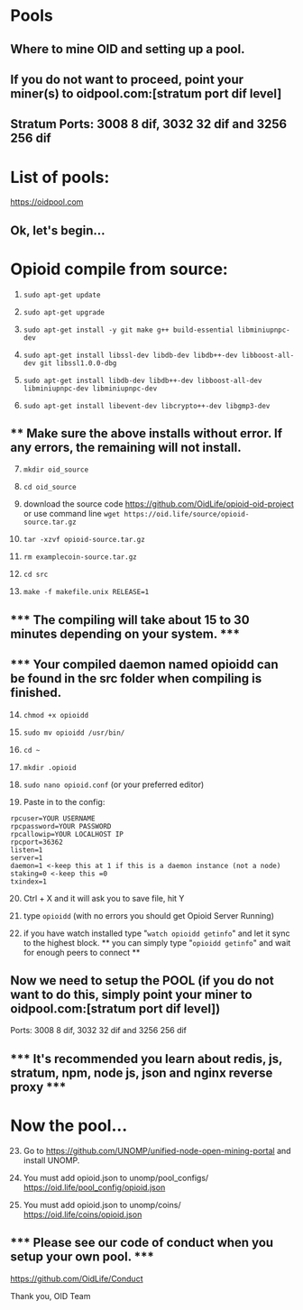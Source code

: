 # Pools
## Where to mine OID and setting up a pool.

## If you do not want to proceed, point your miner(s) to oidpool.com:[stratum port dif level]

## Stratum Ports: 3008 8 dif, 3032 32 dif and 3256 256 dif

# List of pools:
https://oidpool.com


## Ok, let's begin...

# Opioid compile from source:
1) ```sudo apt-get update```

2) ```sudo apt-get upgrade```

3) ```sudo apt-get install -y git make g++ build-essential libminiupnpc-dev```

4) ```sudo apt-get install libssl-dev libdb-dev libdb++-dev libboost-all-dev git libssl1.0.0-dbg```

5) ```sudo apt-get install libdb-dev libdb++-dev libboost-all-dev libminiupnpc-dev libminiupnpc-dev```

6) ```sudo apt-get install libevent-dev libcrypto++-dev libgmp3-dev```

## ** Make sure the above installs without error. If any errors, the remaining will not install.

7) ```mkdir oid_source```

8) ```cd oid_source```

9) download the source code https://github.com/OidLife/opioid-oid-project
or use command line 
```wget https://oid.life/source/opioid-source.tar.gz```

10) ```tar -xzvf opioid-source.tar.gz```

11) ```rm examplecoin-source.tar.gz```

12) ```cd src```

13) ```make -f makefile.unix RELEASE=1```

## *** The compiling will take about 15 to 30 minutes depending on your system. ***

## *** Your compiled daemon named opioidd can be found in the src folder when compiling is finished.

14) ```chmod +x opioidd```

15) ```sudo mv opioidd /usr/bin/```

16) ```cd ~```

17) ```mkdir .opioid```

18) ```sudo nano opioid.conf``` (or your preferred editor)

19) Paste in to the config:
```
rpcuser=YOUR USERNAME
rpcpassword=YOUR PASSWORD
rpcallowip=YOUR LOCALHOST IP
rpcport=36362
listen=1
server=1
daemon=1 <-keep this at 1 if this is a daemon instance (not a node)
staking=0 <-keep this =0
txindex=1
```
20) Ctrl + X and it will ask you to save file, hit Y

21) type ```opioidd``` (with no errors you should get Opioid Server Running)

22) if you have watch installed type "```watch opioidd getinfo```" and let it sync to the highest block.
** you can simply type "```opioidd getinfo```" and wait for enough peers to connect **

## Now we need to setup the POOL (if you do not want to do this, simply point your miner to oidpool.com:[stratum port dif level])

Ports: 3008 8 dif, 3032 32 dif and 3256 256 dif

## *** It's recommended you learn about redis, js, stratum, npm, node js, json and nginx reverse proxy ***

# Now the pool...

23) Go to https://github.com/UNOMP/unified-node-open-mining-portal and install UNOMP. 

24) You must add opioid.json to unomp/pool_configs/  
https://oid.life/pool_config/opioid.json

25) You must add opioid.json to unomp/coins/
https://oid.life/coins/opioid.json

## *** Please see our code of conduct when you setup your own pool. ***
https://github.com/OidLife/Conduct


Thank you,
OID Team  
